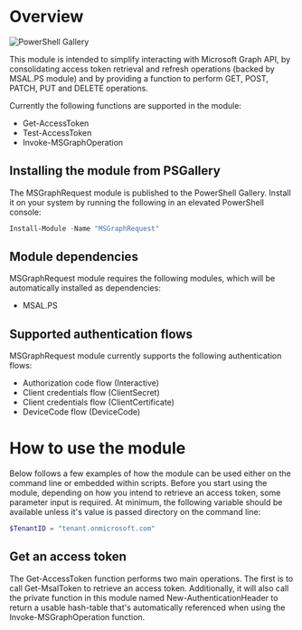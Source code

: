 # Overview
![PowerShell Gallery](https://img.shields.io/powershellgallery/dt/MSGraphRequest)

This module is intended to simplify interacting with Microsoft Graph API, by consolidating access token retrieval and refresh operations (backed by MSAL.PS module) and by providing a function to perform GET, POST, PATCH, PUT and DELETE operations.

Currently the following functions are supported in the module:
- Get-AccessToken
- Test-AccessToken
- Invoke-MSGraphOperation

## Installing the module from PSGallery
The MSGraphRequest module is published to the PowerShell Gallery. Install it on your system by running the following in an elevated PowerShell console:
```PowerShell
Install-Module -Name "MSGraphRequest"
```

## Module dependencies
MSGraphRequest module requires the following modules, which will be automatically installed as dependencies:
- MSAL.PS

## Supported authentication flows
MSGraphRequest module currently supports the following authentication flows:
- Authorization code flow (Interactive)
- Client credentials flow (ClientSecret)
- Client credentials flow (ClientCertificate)
- DeviceCode flow (DeviceCode) 

# How to use the module
Below follows a few examples of how the module can be used either on the command line or embedded within scripts. Before you start using the module, depending on how you intend to retrieve an access token, some parameter input is required. At minimum, the following variable should be available unless it's value is passed directory on the command line:

```PowerShell
$TenantID = "tenant.onmicrosoft.com"
```

## Get an access token
The Get-AccessToken function performs two main operations. The first is to call Get-MsalToken to retrieve an access token. Additionally, it will also call the private function in this module named New-AuthenticationHeader to return a usable hash-table that's automatically referenced when using the Invoke-MSGraphOperation function.
